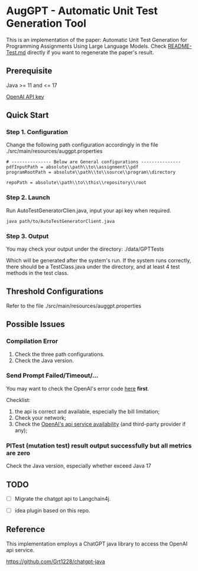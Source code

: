 # AugGPT - Automatic Unit Test Generation Tool

This is an implementation of the paper:
Automatic Unit Test Generation for Programming Assignments
Using Large Language Models. Check [README-Test.md](README-Test.md)
directly if you want to regenerate the paper's result.

## Prerequisite

Java >= 11 and <= 17

[OpenAI API key](https://platform.openai.com/api-keys)

## Quick Start

### Step 1. Configuration

Change the following path configuration accordingly in the file
./src/main/resources/auggpt.properties
```text
# --------------- Below are General configurations ---------------
pdfInputPath = absolute\\path\\to\\assignment\\pdf
programRootPath = absolute\\path\\to\\source\\program\\directory

repoPath = absolute\\path\\to\\this\\repository\\root
```

### Step 2. Launch

Run AutoTestGeneratorClien.java, input your api key when required.

```shell
java path/to/AutoTestGeneratorClient.java
```

### Step 3. Output

You may check your output under the directory:
./data/GPTTests

Which will be generated after the system's run.
If the system runs correctly, there should be a TestClass.java under the directory,
and at least 4 test methods in the test class.

## Threshold Configurations

Refer to the file ./src/main/resources/auggpt.properties

## Possible Issues

### Compilation Error

1. Check the three path configurations.
2. Check the Java version.

### Send Prompt Failed/Timeout/...

You may want to check the OpenAI's error code [here](https://platform.openai.com/docs/guides/error-codes/api-errors) **first**.

Checklist:

1. the api is correct and available, especially the bill limitation;
2. Check your network;
3. Check the [OpenAI's api service availability](https://status.openai.com/) (and third-party provider if any);

### PITest (mutation test) result output successfully but all metrics are zero

Check the Java version, especially whether exceed Java 17

## TODO

- [ ] Migrate the chatgpt api to Langchain4j.
- [ ] idea plugin based on this repo.


## Reference

This implementation employs a ChatGPT java library to access the OpenAI api service.

https://github.com/Grt1228/chatgpt-java
